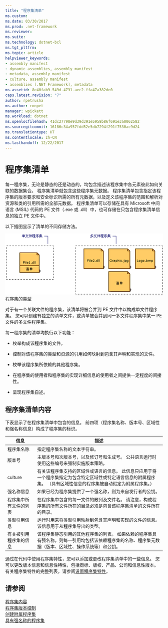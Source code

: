 ```yaml
---
title: "程序集清单"
ms.custom: 
ms.date: 03/30/2017
ms.prod: .net-framework
ms.reviewer: 
ms.suite: 
ms.technology: dotnet-bcl
ms.tgt_pltfrm: 
ms.topic: article
helpviewer_keywords:
- assembly manifest
- dynamic assemblies, assembly manifest
- metadata, assembly manifest
- culture, assembly manifest
- assemblies [.NET Framework], metadata
ms.assetid: 8e40fab9-549d-4731-aec2-ffa47a382de0
caps.latest.revision: "7"
author: rpetrusha
ms.author: ronpet
manager: wpickett
ms.workload: dotnet
ms.openlocfilehash: 41dc27798e9d39d391e5958b86f691e3a0062582
ms.sourcegitcommit: 16186c34a957fdd52e5db7294f291f7530ac9d24
ms.translationtype: HT
ms.contentlocale: zh-CN
ms.lasthandoff: 12/22/2017
---
```

# <a name="assembly-manifest"></a>程序集清单
每一程序集，无论是静态的还是动态的，均包含描述该程序集中各元素彼此如何关联的数据集合。 程序集清单就包含这些程序集元数据。 程序集清单包含指定该程序集的版本要求和安全标识所需的所有元数据，以及定义该程序集的范围和解析对资源和类的引用所需的全部元数据。 程序集清单可以存储在具有 Microsoft 中间语言 (MSIL) 代码的 PE 文件（.exe 或 .dll）中，也可存储在只包含程序集清单信息的独立 PE 文件中。  
  
 以下插图显示了清单的不同存储方法。  
  
 ![单文件程序集](../../../docs/framework/app-domains/media/assemblytypes.gif "assemblytypes")  
程序集的类型  
  
 对于有一个关联文件的程序集，该清单将被合并到 PE 文件中以构成单文件程序集。 您可以创建有独立的清单文件，或清单被合并到同一多文件程序集中某一 PE 文件的多文件程序集。  
  
 每一程序集的清单均执行以下功能：  
  
-   枚举构成该程序集的文件。  
  
-   控制对该程序集的类型和资源的引用如何映射到包含其声明和实现的文件。  
  
-   枚举该程序集所依赖的其他程序集。  
  
-   在程序集的使用者和程序集的实现详细信息的使用者之间提供一定程度的间接性。  
  
-   呈现程序集自述。  
  
## <a name="assembly-manifest-contents"></a>程序集清单内容  
 下表显示了在程序集清单中包含的信息。 前四项（程序集名称、版本号、区域性和强名称信息）构成了程序集的标识。  
  
|信息|描述|  
|-----------------|-----------------|  
|程序集名称|指定程序集名称的文本字符串。|  
|版本号|主版本号和次版本号，以及修订号和生成号。 公共语言运行时使用这些编号来强制实施版本策略。|  
|culture|有关该程序集支持的区域性或语言的信息。 此信息只应用于将一个程序集指定为包含特定区域性或特定语言信息的附属程序集。 （具有区域性信息的程序集被自动假定为附属程序集。）|  
|强名称信息|如果已经为程序集提供了一个强名称，则为来自发行者的公钥。|  
|程序集中所有文件的列表|在程序集中包含的每一文件的散列及文件名。 请注意，构成程序集的所有文件所在的目录必须是包含该程序集清单的文件所在的目录。|  
|类型引用信息|运行时用来将类型引用映射到包含其声明和实现的文件的信息。 该信息用于从程序集导出的类型。|  
|有关被引用程序集的信息|该程序集静态引用的其他程序集的列表。 如果依赖的程序集具有强名称，则每一引用均包括该依赖程序集的名称、程序集元数据（版本、区域性、操作系统等）和公钥。|  
  
 通过在代码中使用程序集特性，您可以添加或更改程序集清单中的一些信息。 您可以更改版本信息和信息性特性，包括商标、版权、产品、公司和信息性版本。 有关程序集特性的完整列表，请参阅[设置程序集特性](../../../docs/framework/app-domains/set-assembly-attributes.md)。  
  
## <a name="see-also"></a>请参阅  
 [程序集内容](../../../docs/framework/app-domains/assembly-contents.md)  
 [程序集版本控制](../../../docs/framework/app-domains/assembly-versioning.md)  
 [创建附属程序集](../../../docs/framework/resources/creating-satellite-assemblies-for-desktop-apps.md)  
 [具有强名称的程序集](../../../docs/framework/app-domains/strong-named-assemblies.md)
